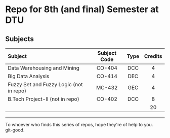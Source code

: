 # Repo for 8th (and final) Semester at DTU

## Subjects
| Subject                                 | Subject Code | Type | Credits |
|:----------------------------------------|:------------:|:----:|:-------:|
| Data Warehousing and Mining             | CO-404       | DCC  | 4       |
| Big Data Analysis                       | CO-414       | DEC  | 4       |
| Fuzzy Set and Fuzzy Logic (not in repo) | MC-432       | GEC  | 4       |
| B.Tech Project-II (not in repo)         | CO-402       | DCC  | 8       |
|                                         |              |      | 20      |

---

To whoever who finds this series of repos, hope they're of help to you.  
git-good. 
